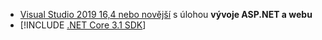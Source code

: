 * [Visual Studio 2019 16,4 nebo novější](https://visualstudio.microsoft.com/downloads/?utm_medium=microsoft&utm_source=docs.microsoft.com&utm_campaign=inline+link&utm_content=download+vs2019) s úlohou **vývoje ASP.NET a webu**
* [!INCLUDE [.NET Core 3.1 SDK](~/includes/3.1-SDK.md)]

